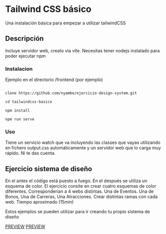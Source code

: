 # Tailwind CSS básico

Una instalación básica para empezar a utilizar tailwindCSS

## Descripción

Incluye servidor web, creato via vite. Necesitas tener nodejs instalado para poder ejecutar npm

### Instalacion

Ejemplo en el directorio /frontend (por ejemplo)

```console

clone https://github.com/nyambe/ejercicio-design-system.git

cd tailwindcss-basico

npm install

npm run serve
```

### Uso

Tiene un servicio watch que va incluyendo las classes que vayas utilizando en fichero output.css automáticamente y un servidor web que lo carga muy rápido. Ni te das cuenta.

## Ejercicio sistema de diseño

En el antes el código está puesto a fuego. En el después se
utiliza un esquema de color. El ejercicio consite en crear cuatro
esquemas de color diferentes. Corresponderían a 4 webs distintas.
Una de Eventos. Una de Bonos, Una de Carreras, Una Atracciones.
Crear distintas ramas con cada web. Tiempo aproximado (15min)

Estos ejemplos se pueden utilizar para ir creando tu propio sistema de diseño

[PREVIEW](https://nyambe.github.io/ejercicio-design-system/)
[PREVIEW](https://marina23garcia.github.io/design-exercise/)
